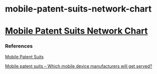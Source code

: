 # mobile-patent-suits-network-chart

# [Mobile Patent Suits Network Chart](https://zhenmao.github.io/mobile-patent-suits-network-chart/)

### References

[Mobile Patent Suits](http://bl.ocks.org/mbostock/1153292)

[Mobile patent suits – Which mobile device manufacturers will get served?](https://blogs.thomsonreuters.com/answerson/mobile-patent-suits-graphic-day/)
